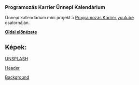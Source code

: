 ### Programozás Karrier Ünnepi Kalendárium

Ünnepi kallendárium mini projekt a [Programozás Karrier youtube](https://www.youtube.com/@programozaskarrier) csatornáján.

**[Oldal előnézete](https://gerry9009.github.io/PK-kalendarium/)**

## Képek:

[UNSPLASH](https://unsplash.com/)

[Header](https://unsplash.com/photos/assorted-christmas-ornaments-7VOyZ0-iO0o)

[Background](https://unsplash.com/photos/green-pine-tree-with-fireflies-SBdmQcW8qag)
